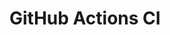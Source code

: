 # GitHub Actions CI
































































































































































































































































































































































































































































































































































































































































































































































































































































































































































































































































































































































































































































































































































































































































































































































































































































































































































































































































































































































































































































































































































































































































































































































































































































































































































































































































































































































































































































































































































































































































































































































































































































































































































































































